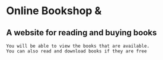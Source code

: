 # Online Bookshop & 

## A website for reading and buying books
    You will be able to view the books that are available.
    You can also read and download books if they are free